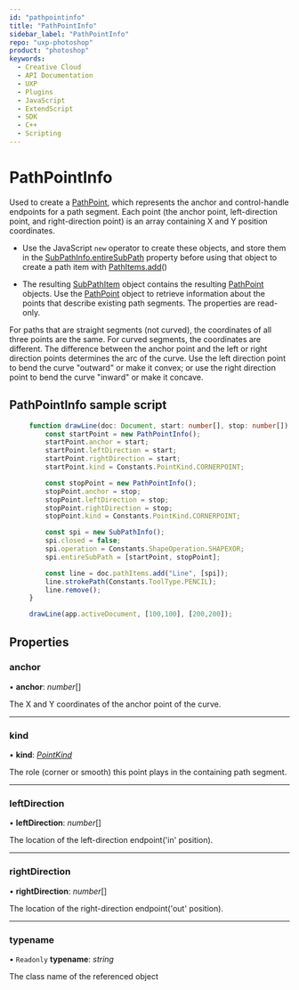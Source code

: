 ```yaml
---
id: "pathpointinfo"
title: "PathPointInfo"
sidebar_label: "PathPointInfo"
repo: "uxp-photoshop"
product: "photoshop"
keywords:
  - Creative Cloud
  - API Documentation
  - UXP
  - Plugins
  - JavaScript
  - ExtendScript
  - SDK
  - C++
  - Scripting
---
```


# PathPointInfo

Used to create a [PathPoint](/ps_reference/classes/pathpoint/), which represents the anchor and control-handle endpoints for a path segment.
Each point (the anchor point, left-direction point, and right-direction point) is an array containing X and Y
position coordinates.

 - Use the JavaScript `new` operator to create these objects, and store them in the [SubPathInfo.entireSubPath](/ps_reference/classes/subpathinfo/#entiresubpath)
property before using that object to create a path item with [PathItems.add](/ps_reference/classes/pathitems/#add)()

 - The resulting [SubPathItem](/ps_reference/classes/subpathitem/) object contains the resulting [PathPoint](/ps_reference/classes/pathpoint/) objects. Use the [PathPoint](/ps_reference/classes/pathpoint/) object
to retrieve information about the points that describe existing path segments. The properties are read-only.

For paths that are straight segments (not curved), the coordinates of all three points are the same. For curved
segments, the coordinates are different. The difference between the anchor point and the left or right
direction points determines the arc of the curve. Use the left direction point to bend the curve "outward" or
make it convex; or use the right direction point to bend the curve "inward" or make it concave.

 ## PathPointInfo sample script

```typescript
     function drawLine(doc: Document, start: number[], stop: number[]) {
         const startPoint = new PathPointInfo();
         startPoint.anchor = start;
         startPoint.leftDirection = start;
         startPoint.rightDirection = start;
         startPoint.kind = Constants.PointKind.CORNERPOINT;

         const stopPoint = new PathPointInfo();
         stopPoint.anchor = stop;
         stopPoint.leftDirection = stop;
         stopPoint.rightDirection = stop;
         stopPoint.kind = Constants.PointKind.CORNERPOINT;

         const spi = new SubPathInfo();
         spi.closed = false;
         spi.operation = Constants.ShapeOperation.SHAPEXOR;
         spi.entireSubPath = [startPoint, stopPoint];

         const line = doc.pathItems.add("Line", [spi]);
         line.strokePath(Constants.ToolType.PENCIL);
         line.remove();
     }

     drawLine(app.activeDocument, [100,100], [200,200]);
```

## Properties

### anchor

• **anchor**: *number*[]

The X and Y coordinates of the anchor point of the curve.

___

### kind

• **kind**: [*PointKind*](/ps_reference/modules/constants/#pointkind)

The role (corner or smooth) this point plays in the containing path segment.

___

### leftDirection

• **leftDirection**: *number*[]

The location of the left-direction endpoint('in' position).

___

### rightDirection

• **rightDirection**: *number*[]

The location of the right-direction endpoint('out' position).

___

### typename

• `Readonly` **typename**: *string*

The class name of the referenced object
